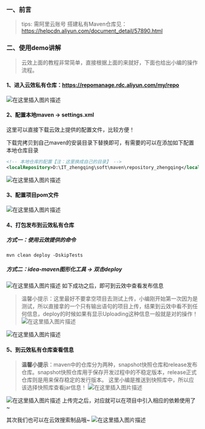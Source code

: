 ﻿### 一、前言

> tips: 需阿里云账号
> 搭建私有Maven仓库见：https://helpcdn.aliyun.com/document_detail/57890.html

### 二、使用demo讲解

> 云效上面的教程非常简单，直接根据上面的来就好，下面也给出小编的操作流程。

#### 1、进入云效私有仓库：https://repomanage.rdc.aliyun.com/my/repo

![在这里插入图片描述](https://img-blog.csdnimg.cn/20190703144229324.png?x-oss-process=image/watermark,type_ZmFuZ3poZW5naGVpdGk,shadow_10,text_aHR0cHM6Ly9ibG9nLmNzZG4ubmV0L3FxXzM4MjI1NTU4,size_16,color_FFFFFF,t_70)

#### 2、配置本地maven -> settings.xml

这里可以直接下载云效上提供的配置文件，比较方便！

下载完拷贝到自己maven的安装目录下替换即可，有需要的可以在添加如下配置本地仓库目录

```xml
<!-- 本地仓库的配置【注：这里换成自己的目录】 -->
<localRepository>D:\IT_zhengqing\soft\maven\repository_zhengqing</localRepository>
```

![在这里插入图片描述](https://img-blog.csdnimg.cn/20190703144700714.png?x-oss-process=image/watermark,type_ZmFuZ3poZW5naGVpdGk,shadow_10,text_aHR0cHM6Ly9ibG9nLmNzZG4ubmV0L3FxXzM4MjI1NTU4,size_16,color_FFFFFF,t_70)

#### 3、配置项目pom文件

![在这里插入图片描述](https://img-blog.csdnimg.cn/20190703145904852.png?x-oss-process=image/watermark,type_ZmFuZ3poZW5naGVpdGk,shadow_10,text_aHR0cHM6Ly9ibG9nLmNzZG4ubmV0L3FxXzM4MjI1NTU4,size_16,color_FFFFFF,t_70)

#### 4、打包发布到云效私有仓库

##### 方式一：使用云效提供的命令

```
mvn clean deploy -DskipTests
```

##### 方式二：idea-maven图形化工具 -> 双击deploy

![在这里插入图片描述](https://img-blog.csdnimg.cn/20190703150305253.png?x-oss-process=image/watermark,type_ZmFuZ3poZW5naGVpdGk,shadow_10,text_aHR0cHM6Ly9ibG9nLmNzZG4ubmV0L3FxXzM4MjI1NTU4,size_16,color_FFFFFF,t_70)
如下成功之后，即可到云效中查看发布信息

> 温馨小提示：这里最好不要拿空项目去测试上传，小编刚开始第一次因为是测试，所以直接拿的一个只有输出语句的项目上传，结果到云效中看不到任何信息，deploy的时候如果有显示Uploading这种信息一般就是对的操作！
> ![在这里插入图片描述](https://img-blog.csdnimg.cn/20190703150829154.png)

![在这里插入图片描述](https://img-blog.csdnimg.cn/20190703150522908.png?x-oss-process=image/watermark,type_ZmFuZ3poZW5naGVpdGk,shadow_10,text_aHR0cHM6Ly9ibG9nLmNzZG4ubmV0L3FxXzM4MjI1NTU4,size_16,color_FFFFFF,t_70)

#### 5、到云效私有仓库查看信息

> **温馨小提示**：maven中的仓库分为两种，snapshot快照仓库和release发布仓库。snapshot快照仓库用于保存开发过程中的不稳定版本，release正式仓库则是用来保存稳定的发行版本。
> 这里小编是推送到快照库中，所以应该选择快照库查看jar信息！
> ![在这里插入图片描述](https://img-blog.csdnimg.cn/20190703151407558.png)

![在这里插入图片描述](https://img-blog.csdnimg.cn/20190703151258769.png?x-oss-process=image/watermark,type_ZmFuZ3poZW5naGVpdGk,shadow_10,text_aHR0cHM6Ly9ibG9nLmNzZG4ubmV0L3FxXzM4MjI1NTU4,size_16,color_FFFFFF,t_70)
上传完之后，对应就可以在项目中引入相应的依赖使用了~

其次我们也可以在云效搜索制品哦~
![在这里插入图片描述](https://img-blog.csdnimg.cn/2019070315214315.png?x-oss-process=image/watermark,type_ZmFuZ3poZW5naGVpdGk,shadow_10,text_aHR0cHM6Ly9ibG9nLmNzZG4ubmV0L3FxXzM4MjI1NTU4,size_16,color_FFFFFF,t_70)
